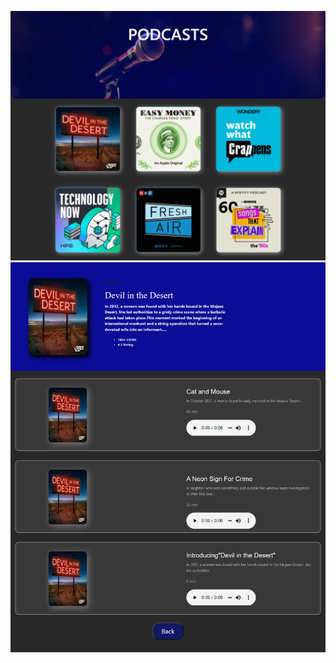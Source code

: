 ![image alt](https://github.com/sainadh656/podcast/blob/f4f2dcad012bd8706ce66f36149189f6b6799c66/page1.png)
![image alt](https://github.com/sainadh656/podcast/blob/b82e98ae58656e49d58122095e1939928643aba9/page2.png)
